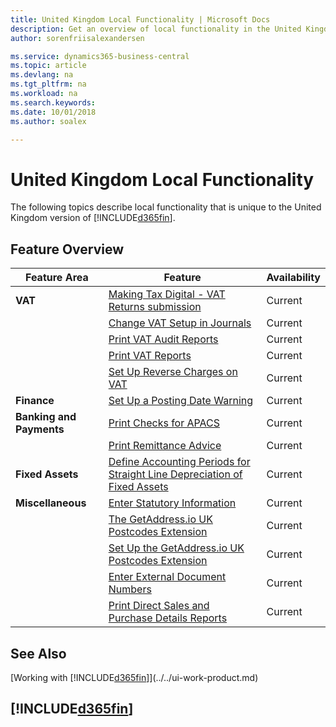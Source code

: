 ```yaml
---
title: United Kingdom Local Functionality | Microsoft Docs
description: Get an overview of local functionality in the United Kingdom version of Business Central.
author: sorenfriisalexandersen

ms.service: dynamics365-business-central
ms.topic: article
ms.devlang: na
ms.tgt_pltfrm: na
ms.workload: na
ms.search.keywords:
ms.date: 10/01/2018
ms.author: soalex

---
```

# United Kingdom Local Functionality
The following topics describe local functionality that is unique to the United Kingdom version of [!INCLUDE[d365fin](../../includes/d365fin_md.md)].  

## Feature Overview


|Feature Area|Feature|Availability|
|------------|-------|------------|
|**VAT**|[Making Tax Digital - VAT Returns submission](making-tax-digital-submit-vat-return.md)|Current|
||[Change VAT Setup in Journals](how-to-change-vat-setup-in-journals.md)|Current|
||[Print VAT Audit Reports](how-to-print-vat-audit-reports.md)|Current|
||[Print VAT Reports](how-to-print-vat-reports.md)|Current|
||[Set Up Reverse Charges on VAT](how-to-set-up-reverse-charges-on-vat.md)|Current|
|**Finance**|[Set Up a Posting Date Warning](how-to-set-up-a-posting-date-warning.md)|Current|
|**Banking and Payments**|[Print Checks for APACS](how-to-print-checks-for-apacs.md)|Current|
||[Print Remittance Advice](how-to-print-remittance-advice.md)|Current|
|**Fixed Assets**|[Define Accounting Periods for Straight Line Depreciation of Fixed Assets](how-to-define-accounting-periods-for-straight-line-depreciation-of-fixed-assets.md)|Current|
|**Miscellaneous**|[Enter Statutory Information](how-to-enter-statutory-information.md)|Current|
||[The GetAddress.io UK Postcodes Extension](ui-extensions-getaddressio.md)|Current|
||[Set Up the GetAddress.io UK Postcodes Extension](uk-setup-postal-code-service.md)|Current|
||[Enter External Document Numbers](how-to-enter-external-document-numbers.md)|Current|
||[Print Direct Sales and Purchase Details Reports](how-to-print-direct-sales-and-purchase-details-reports.md)|Current|

## See Also
[Working with [!INCLUDE[d365fin](../../includes/d365fin_md.md)]](../../ui-work-product.md)  

## [!INCLUDE[d365fin](../../includes/free_trial_md.md)]  
